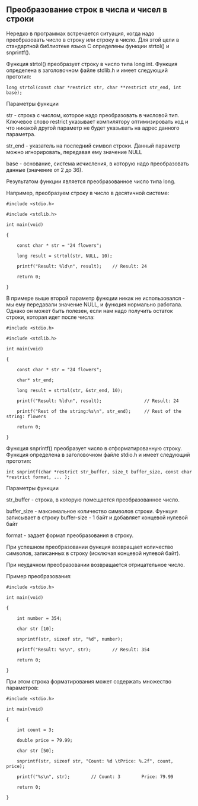 ## Преобразование строк в числа и чисел в строки

Нередко в программах встречается ситуация, когда надо преобразовать число в строку или строку в число. Для этой цели в стандартной библиотеке языка С определены функции strtol() и snprintf().

Функция strtol() преобразует строку в число типа long int. Функция определена в заголовочном файле stdlib.h и имеет следующий прототип:

```
long strtol(const char *restrict str, char **restrict str_end, int base);
```

Параметры функции

str - строка с числом, которое надо преобразовать в числовой тип. Ключевое слово restrict указывает компилятору оптимизировать код и что никакой другой параметр не будет указывать на адрес данного параметра.

str_end - указатель на последний символ строки. Данный параметр можно игнорировать, передавая ему значение NULL

base - основание, система исчисления, в которую надо преобразовать данные (значение от 2 до 36).

Результатом функции является преобразованное число типа long.

Например, преобразуем строку в число в десятичной системе:

```
#include <stdio.h>

#include <stdlib.h>

int main(void)

{

	const char * str = "24 flowers";

 	long result = strtol(str, NULL, 10);

 	printf("Result: %ld\n", result);	// Result: 24

	return 0;

}
```

В примере выше второй параметр функции никак не использовался - мы ему передавали значение NULL, и функция нормально работала. Однако он может быть полезен, если нам надо получить остаток строки, которая идет после числа:

```
#include <stdio.h>

#include <stdlib.h>

int main(void)

{

	const char * str = "24 flowers";

	char* str_end;

 	long result = strtol(str, &str_end, 10);

 	printf("Result: %ld\n", result);				// Result: 24

	printf("Rest of the string:%s\n", str_end);		// Rest of the string: flowers

	return 0;

}
```

Функция snprintf() преобразует число в отформатированную строку. Функция определена в заголовочном файле stdio.h и имеет следующий прототип:

```
int snprintf(char *restrict str_buffer, size_t buffer_size, const char *restrict format, ... );
```

Параметры функции

str_buffer - строка, в которую помещается преобразованное число.

buffer_size - максимальное количество символов строки. Функция записывает в строку buffer-size - 1 байт и добавляет концевой нулевой байт

format - задает формат преобразования в строку.

При успешном преобразовании функция возвращает количество символов, записанных в строку (исключая концевой нулевой байт). 

При неудачном преобразовании возвращается отрицательное число.

Пример преобразования:

```
#include <stdio.h>

int main(void)

{

	int number = 354;

 	char str [10];

 	snprintf(str, sizeof str, "%d", number);

 	printf("Result: %s\n", str);		// Result: 354

	return 0;

}
```

При этом строка форматирования может содержать множество параметров:

```
#include <stdio.h>

int main(void)

{

	int count = 3;

	double price = 79.99;

 	char str [50];

 	snprintf(str, sizeof str, "Count: %d \tPrice: %.2f", count, price);

 	printf("%s\n", str);		// Count: 3        Price: 79.99

	return 0;

}

